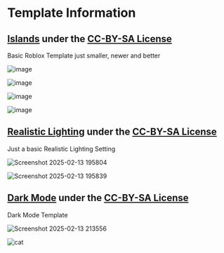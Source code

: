 # Template Information

## [Islands](https://github.com/MrBobertus/Roblox/blob/main/Default-Templates/Islands-V1.0.rbxl) under the [CC-BY-SA License](https://creativecommons.org/licenses/by-sa/4.0/)
Basic Roblox Template just smaller, newer and better

![image](https://github.com/user-attachments/assets/0ef58011-bc35-41c9-84ba-53b8777bbd53)

![image](https://github.com/user-attachments/assets/57250647-211c-42c4-9a26-a1530db4c9fe)

![image](https://github.com/user-attachments/assets/9978e4e5-a310-4a82-af39-d786a9133e8c)

![image](https://github.com/user-attachments/assets/d9e57193-551e-4746-a5dc-6ed8c3c32875)


## [Realistic Lighting](https://github.com/MrBobertus/Roblox/blob/main/Default-Templates/Realistic_Lighting_Template_V1.0.rbxl) under the [CC-BY-SA License](https://creativecommons.org/licenses/by-sa/4.0/)
Just a basic Realistic Lighting Setting

![Screenshot 2025-02-13 195804](https://github.com/user-attachments/assets/916d01c5-99b9-46ea-8711-846d6fbff35b)

![Screenshot 2025-02-13 195839](https://github.com/user-attachments/assets/3b6204ec-fbd4-4072-810d-02a6d87238a5)

## [Dark Mode](https://github.com/MrBobertus/Roblox/blob/main/Default-Templates/Dark_Mode_V1.0.rbxl) under the [CC-BY-SA License](https://creativecommons.org/licenses/by-sa/4.0/)
Dark Mode Template

![Screenshot 2025-02-13 213556](https://github.com/user-attachments/assets/13cc6852-200f-486d-976c-4f24c9ccafa7)

![cat](https://media1.tenor.com/m/mwXBI6CY9l8AAAAd/cat-shocked.gif)
